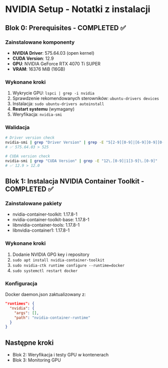 # NVIDIA Setup - Notatki z instalacji

## Blok 0: Prerequisites - COMPLETED ✅

### Zainstalowane komponenty
- **NVIDIA Driver**: 575.64.03 (open kernel)
- **CUDA Version**: 12.9
- **GPU**: NVIDIA GeForce RTX 4070 Ti SUPER
- **VRAM**: 16376 MiB (16GB)

### Wykonane kroki
1. Wykrycie GPU: `lspci | grep -i nvidia`
2. Sprawdzenie rekomendowanych sterowników: `ubuntu-drivers devices`
3. Instalacja: `sudo ubuntu-drivers autoinstall`
4. **Restart systemu** (wymagany)
5. Weryfikacja: `nvidia-smi`

### Walidacja
```bash
# Driver version check
nvidia-smi | grep "Driver Version" | grep -E "5[2-9][0-9]|[6-9][0-9][0-9]"
# ✅ 575.64.03 > 525

# CUDA version check  
nvidia-smi | grep "CUDA Version" | grep -E "12\.[0-9]|1[3-9]\.[0-9]"
# ✅ 12.9 > 12.0
```

## Blok 1: Instalacja NVIDIA Container Toolkit - COMPLETED ✅

### Zainstalowane pakiety
- nvidia-container-toolkit: 1.17.8-1
- nvidia-container-toolkit-base: 1.17.8-1
- libnvidia-container-tools: 1.17.8-1
- libnvidia-container1: 1.17.8-1

### Wykonane kroki
1. Dodanie NVIDIA GPG key i repository
2. `sudo apt install nvidia-container-toolkit`
3. `sudo nvidia-ctk runtime configure --runtime=docker`
4. `sudo systemctl restart docker`

### Konfiguracja
Docker daemon.json zaktualizowany z:
```json
"runtimes": {
  "nvidia": {
    "args": [],
    "path": "nvidia-container-runtime"
  }
}
```

## Następne kroki
- Blok 2: Weryfikacja i testy GPU w kontenerach
- Blok 3: Monitoring GPU